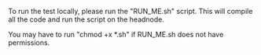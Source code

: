 To run the test locally, please run the "RUN_ME.sh" script.
This will compile all the code and run the script on the headnode.

You may have to run "chmod +x *.sh" if RUN_ME.sh does not have permissions.